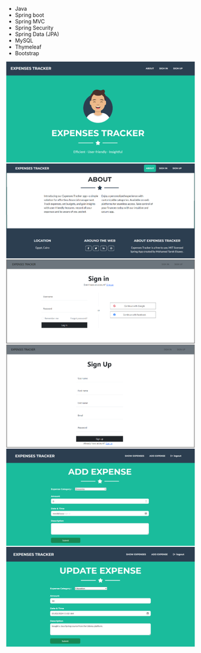 - Java
- Spring boot
- Spring MVC
- Spring Security
- Spring Data (JPA)
- MySQL
- Thymeleaf
- Bootstrap

![Example Image](screenshots/1.png) <br>
![Example Image](screenshots/2-2.png) <br>
![Example Image](screenshots/3-3.png) <br>
![Example Image](screenshots/4-4.png) <br>
![Example Image](screenshots/7.png) <br>
![Example Image](screenshots/8.png) <br>
